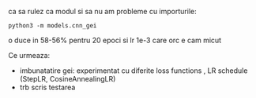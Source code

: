 ca sa rulez ca modul si sa nu am probleme cu importurile:

```
python3 -m models.cnn_gei

```

o duce in 58-56% pentru 20 epoci si lr 1e-3 care orc e cam micut 

Ce urmeaza:

- imbunatatire gei: experimentat cu diferite loss functions , LR schedule (StepLR, CosineAnnealingLR)
- trb scris testarea